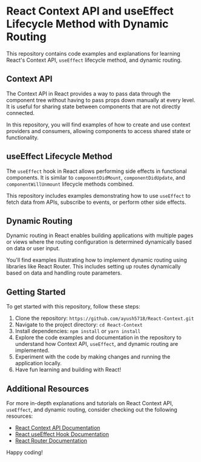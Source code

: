 # React Context API and useEffect Lifecycle Method with Dynamic Routing

This repository contains code examples and explanations for learning React's Context API, `useEffect` lifecycle method, and dynamic routing.

## Context API

The Context API in React provides a way to pass data through the component tree without having to pass props down manually at every level. It is useful for sharing state between components that are not directly connected.

In this repository, you will find examples of how to create and use context providers and consumers, allowing components to access shared state or functionality.

## useEffect Lifecycle Method

The `useEffect` hook in React allows performing side effects in functional components. It is similar to `componentDidMount`, `componentDidUpdate`, and `componentWillUnmount` lifecycle methods combined.

This repository includes examples demonstrating how to use `useEffect` to fetch data from APIs, subscribe to events, or perform other side effects.

## Dynamic Routing

Dynamic routing in React enables building applications with multiple pages or views where the routing configuration is determined dynamically based on data or user input.

You'll find examples illustrating how to implement dynamic routing using libraries like React Router. This includes setting up routes dynamically based on data and handling route parameters.

## Getting Started

To get started with this repository, follow these steps:

1. Clone the repository: `https://github.com/ayush5718/React-Context.git`
2. Navigate to the project directory: `cd React-Context`
3. Install dependencies: `npm install` or `yarn install`
4. Explore the code examples and documentation in the repository to understand how Context API, `useEffect`, and dynamic routing are implemented.
5. Experiment with the code by making changes and running the application locally.
6. Have fun learning and building with React!

## Additional Resources

For more in-depth explanations and tutorials on React Context API, `useEffect`, and dynamic routing, consider checking out the following resources:

- [React Context API Documentation](https://reactjs.org/docs/context.html)
- [React useEffect Hook Documentation](https://reactjs.org/docs/hooks-effect.html)
- [React Router Documentation](https://reactrouter.com/)

Happy coding!

